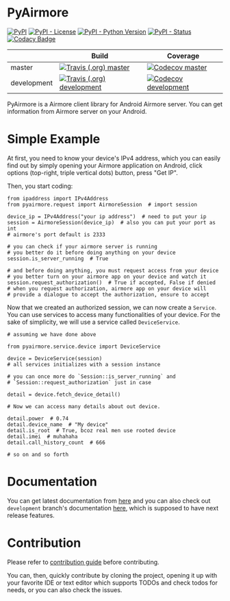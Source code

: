 # PyAirmore

[![PyPI](https://img.shields.io/pypi/v/pyairmore.svg?style=flat-square)](https://pypi.org/project/pyairmore/)
[![PyPI - License](https://img.shields.io/pypi/l/pyairmore.svg?style=flat-square)](LICENSE.txt)
[![PyPI - Python Version](https://img.shields.io/pypi/pyversions/pyairmore.svg?style=flat-square)](https://pypi.org/project/pyairmore/)
[![PyPI - Status](https://img.shields.io/pypi/status/pyairmore.svg?style=flat-square)](https://pypi.org/project/pyairmore/)
[![Codacy Badge](https://api.codacy.com/project/badge/Grade/f9dcb968a7cc4804b64ae7e0fac3a5be)](https://www.codacy.com/app/erayerdin/pyairmore?utm_source=github.com&amp;utm_medium=referral&amp;utm_content=erayerdin/pyairmore&amp;utm_campaign=Badge_Grade)

|             | Build | Coverage |
|-------------|-------|----------|
| master      | [![Travis (.org) master](https://img.shields.io/travis/erayerdin/pyairmore/master.svg?style=flat-square)](https://travis-ci.org/erayerdin/pyairmore)           | [![Codecov master](https://img.shields.io/codecov/c/github/erayerdin/pyairmore/master.svg?style=flat-square)](https://codecov.io/gh/erayerdin/pyairmore)      |
| development | [![Travis (.org) development](https://img.shields.io/travis/erayerdin/pyairmore/development.svg?style=flat-square)](https://travis-ci.org/erayerdin/pyairmore) | [![Codecov development](https://img.shields.io/codecov/c/github/erayerdin/pyairmore/development.svg?style=flat-square)](https://codecov.io/gh/erayerdin/pyairmore) |

PyAirmore is a Airmore client library for Android Airmore server. You can get
information from Airmore server on your Android.

# Simple Example

At first, you need to know your device's IPv4 address, which you can easily
find out by simply opening your Airmore application on Android, click options
(top-right, triple vertical dots) button, press "Get IP".

Then, you start coding:

    from ipaddress import IPv4Address
    from pyairmore.request import AirmoreSession  # import session
    
    device_ip = IPv4Address("your ip address")  # need to put your ip
    session = AirmoreSession(device_ip)  # also you can put your port as int
    # airmore's port default is 2333
    
    # you can check if your airmore server is running
    # you better do it before doing anything on your device
    session.is_server_running  # True
    
    # and before doing anything, you must request access from your device
    # you better turn on your airmore app on your device and watch it
    session.request_authorization()  # True if accepted, False if denied
    # when you request authorization, airmore app on your device will
    # provide a dialogue to accept the authorization, ensure to accept
    
Now that we created an authorized session, we can  now create a `Service`.
You can use services to access many functionalities of your device. For the
sake of simplicity, we will use a service called `DeviceService`.

    # assuming we have done above
    
    from pyairmore.service.device import DeviceService
    
    device = DeviceService(session)
    # all services initializes with a session instance
    
    # you can once more do `Session::is_server_running` and
    # `Session::request_authorization` just in case
    
    detail = device.fetch_device_detail()
    
    # Now we can access many details about out device.
    
    detail.power  # 0.74
    detail.device_name  # "My device"
    detail.is_root  # True, bcoz real men use rooted device
    detail.imei  # muhahaha
    detail.call_history_count  # 666
    
    # so on and so forth
    
# Documentation

You can get latest documentation from [here](https://pyairmore.readthedocs.io/)
and you can also check out `development` branch's documentation [here](https://pyairmore.readthedocs.io/en/development/),
which is supposed to have next release features.

# Contribution

Please refer to [contribution guide](CONTRIBUTING.md) before contributing.

You can, then, quickly contribute by cloning the project, opening it up with
your favorite IDE or text editor which supports TODOs and check todos for
needs, or you can also check the issues.

